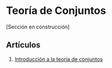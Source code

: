 # Teoría de Conjuntos

[Sección en construcción]




## Artículos

1. [Introducción a la teoría de conjuntos](teoriaDeConjuntos1.md)
